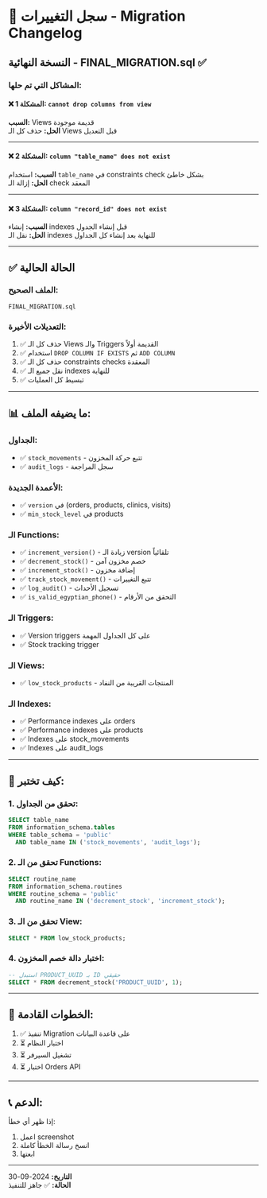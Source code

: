 # 📝 سجل التغييرات - Migration Changelog

## النسخة النهائية - FINAL_MIGRATION.sql ✅

### المشاكل التي تم حلها:

#### ❌ المشكلة 1: `cannot drop columns from view`
**السبب:** Views قديمة موجودة  
**الحل:** حذف كل الـ Views قبل التعديل

---

#### ❌ المشكلة 2: `column "table_name" does not exist`
**السبب:** استخدام `table_name` في constraints check بشكل خاطئ  
**الحل:** إزالة الـ check المعقد

---

#### ❌ المشكلة 3: `column "record_id" does not exist`
**السبب:** إنشاء indexes قبل إنشاء الجدول  
**الحل:** نقل الـ indexes للنهاية بعد إنشاء كل الجداول

---

## ✅ الحالة الحالية

### الملف الصحيح:
```
FINAL_MIGRATION.sql
```

### التعديلات الأخيرة:
1. ✅ حذف كل الـ Views والـ Triggers القديمة أولاً
2. ✅ استخدام `DROP COLUMN IF EXISTS` ثم `ADD COLUMN`
3. ✅ حذف كل الـ constraints checks المعقدة
4. ✅ نقل جميع الـ indexes للنهاية
5. ✅ تبسيط كل العمليات

---

## 📊 ما يضيفه الملف:

### الجداول:
- ✅ `stock_movements` - تتبع حركة المخزون
- ✅ `audit_logs` - سجل المراجعة

### الأعمدة الجديدة:
- ✅ `version` في (orders, products, clinics, visits)
- ✅ `min_stock_level` في products

### الـ Functions:
- ✅ `increment_version()` - زيادة الـ version تلقائياً
- ✅ `decrement_stock()` - خصم مخزون آمن
- ✅ `increment_stock()` - إضافة مخزون
- ✅ `track_stock_movement()` - تتبع التغييرات
- ✅ `log_audit()` - تسجيل الأحداث
- ✅ `is_valid_egyptian_phone()` - التحقق من الأرقام

### الـ Triggers:
- ✅ Version triggers على كل الجداول المهمة
- ✅ Stock tracking trigger

### الـ Views:
- ✅ `low_stock_products` - المنتجات القريبة من النفاد

### الـ Indexes:
- ✅ Performance indexes على orders
- ✅ Performance indexes على products
- ✅ Indexes على stock_movements
- ✅ Indexes على audit_logs

---

## 🧪 كيف تختبر:

### 1. تحقق من الجداول:
```sql
SELECT table_name 
FROM information_schema.tables 
WHERE table_schema = 'public' 
  AND table_name IN ('stock_movements', 'audit_logs');
```

### 2. تحقق من الـ Functions:
```sql
SELECT routine_name 
FROM information_schema.routines 
WHERE routine_schema = 'public' 
  AND routine_name IN ('decrement_stock', 'increment_stock');
```

### 3. تحقق من الـ View:
```sql
SELECT * FROM low_stock_products;
```

### 4. اختبار دالة خصم المخزون:
```sql
-- استبدل PRODUCT_UUID بـ ID حقيقي
SELECT * FROM decrement_stock('PRODUCT_UUID', 1);
```

---

## 🚀 الخطوات القادمة:

1. ✅ تنفيذ Migration على قاعدة البيانات
2. ⏳ اختبار النظام
3. ⏳ تشغيل السيرفر
4. ⏳ اختبار Orders API

---

## 📞 الدعم:

إذا ظهر أي خطأ:
1. اعمل screenshot
2. انسخ رسالة الخطأ كاملة
3. ابعتها

---

**التاريخ:** 2024-09-30  
**الحالة:** ✅ جاهز للتنفيذ